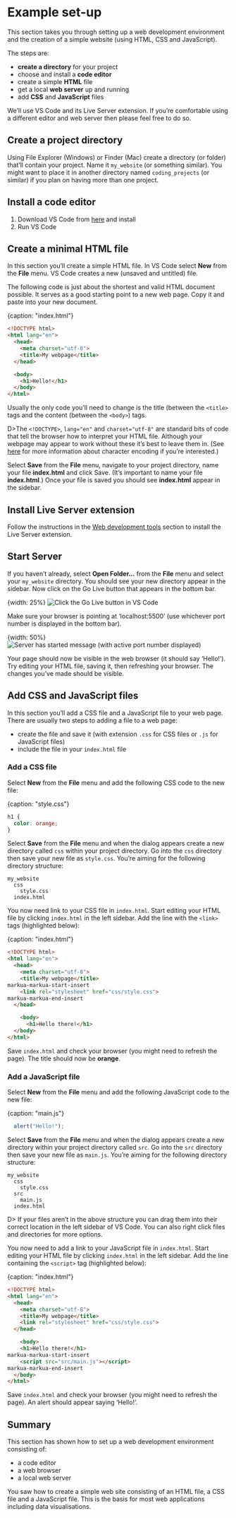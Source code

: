 # Example set-up

This section takes you through setting up a web development environment and the creation of a simple website (using HTML, CSS and JavaScript).

The steps are:

* **create a directory** for your project
* choose and install a **code editor**
* create a simple **HTML** file
* get a local **web server** up and running
* add **CSS** and **JavaScript** files

We’ll use VS Code and its Live Server extension. If you’re comfortable using a different editor and web server then please feel free to do so.

## Create a project directory

Using File Explorer (Windows) or Finder (Mac) create a directory (or folder) that’ll contain your project. Name it `my_website` (or something similar). You might want to place it in another directory named `coding_projects` (or similar) if you plan on having more than one project.

## Install a code editor

1.  Download VS Code from [here](https://code.visualstudio.com/) and install
2.  Run VS Code

## Create a minimal HTML file

In this section you’ll create a simple HTML file. In VS Code select **New** from the **File** menu. VS Code creates a new (unsaved and untitled) file.

The following code is just about the shortest and valid HTML document possible. It serves as a good starting point to a new web page. Copy it and paste into your new document.

{caption: "index.html"}
```html
<!DOCTYPE html>
<html lang="en">
  <head>
    <meta charset="utf-8">
    <title>My webpage</title>
  </head>

  <body>
    <h1>Hello!</h1>
  </body>
</html>
```

Usually the only code you’ll need to change is the title (between the `<title>` tags and the content (between the `<body>`) tags.

D>The `<!DOCTYPE>`, `lang="en"` and `charset="utf-8"` are standard bits of code that tell the browser how to interpret your HTML file. Although your webpage may appear to work without these it’s best to leave them in. (See [here](https://www.w3.org/International/questions/qa-what-is-encoding) for more information about character encoding if you’re interested.)

Select **Save** from the **File** menu, navigate to your project directory, name your file **index.html** and click Save. (It’s important to name your file **index.html**.) Once your file is saved you should see **index.html** appear in the sidebar.

## Install Live Server extension

Follow the instructions in the [Web development tools](https://learn.createwithdata.com/books/html-svg-css-and-javascript-for-data-visualisation/sections/tools-set-up-etc/) section to install the Live Server extension.

## Start Server

If you haven’t already, select **Open Folder…** from the **File** menu and select your `my_website` directory. You should see your new directory appear in the sidebar. Now click on the Go Live button that appears in the bottom bar.

{width: 25%}
![Click the Go Live button in VS Code](https://learn.createwithdata.com/wp-content/uploads/2021/05/image-4.png)

Make sure your browser is pointing at ‘localhost:5500’ (use whichever port number is displayed in the bottom bar).

{width: 50%}
![Server has started message (with active port number displayed)](https://learn.createwithdata.com/wp-content/uploads/2021/05/image-5.png)

Your page should now be visible in the web browser (it should say ‘Hello!’). Try editing your HTML file, saving it, then refreshing your browser. The changes you’ve made should be visible.

## Add CSS and JavaScript files

In this section you’ll add a CSS file and a JavaScript file to your web page. There are usually two steps to adding a file to a web page:

* create the file and save it (with extension `.css` for CSS files or `.js` for JavaScript files)
* include the file in your `index.html` file

### Add a CSS file

Select **New** from the **File** menu and add the following CSS code to the new file:

{caption: "style.css"}
```css
h1 {
  color: orange;
}
```

Select **Save** from the **File** menu and when the dialog appears create a new directory called `css` within your project directory. Go into the `css` directory then save your new file as `style.css`. You’re aiming for the following directory structure:

```text
my_website
  css
    style.css
  index.html
```

You now need link to your CSS file in `index.html`. Start editing your HTML file by clicking `index.html` in the left sidebar. Add the line with the `<link>` tags (highlighted below):

{caption: "index.html"}
```html
<!DOCTYPE html>
<html lang="en">
  <head>
    <meta charset="utf-8">
    <title>My webpage</title>
markua-markua-start-insert
    <link rel="stylesheet" href="css/style.css">
markua-markua-end-insert
  </head>

	<body>
	  <h1>Hello there!</h1>
  </body>
</html>
```

Save `index.html` and check your browser (you might need to refresh the page). The title should now be **orange**.

### Add a JavaScript file

Select **New** from the **File** menu and add the following JavaScript code to the new file:

{caption: "main.js"}
```js
  alert("Hello!");
```

Select **Save** from the **File** menu and when the dialog appears create a new directory within your project directory called `src`. Go into the `src` directory then save your new file as `main.js`. You’re aiming for the following directory structure:

```text
my_website
  css
    style.css
  src
    main.js
  index.html
```

D> If your files aren’t in the above structure you can drag them into their correct location in the left sidebar of VS Code. You can also right click files and directories for more options.

You now need to add a link to your JavaScript file in `index.html`. Start editing your HTML file by clicking `index.html` in the left sidebar. Add the line containing the `<script>` tag (highlighted below):

{caption: "index.html"}
```html
<!DOCTYPE html>
<html lang="en">
  <head>
    <meta charset="utf-8">
    <title>My webpage</title>
    <link rel="stylesheet" href="css/style.css">
  </head>

	<body>
    <h1>Hello there!</h1>
markua-markua-start-insert
    <script src="src/main.js"></script>
markua-markua-end-insert
  </body>
</html>
```

Save `index.html` and check your browser (you might need to refresh the page). An alert should appear saying ‘Hello!’.

## Summary

This section has shown how to set up a web development environment consisting of:

* a code editor
* a web browser
* a local web server

You saw how to create a simple web site consisting of an HTML file, a CSS file and a JavaScript file. This is the basis for most web applications including data visualisations.